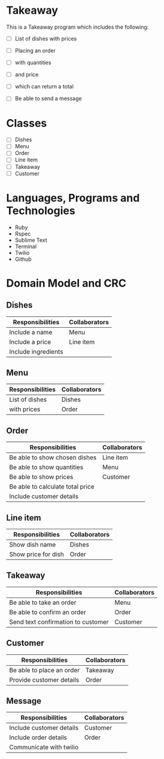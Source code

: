 Takeaway
========
This is a Takeaway program which includes the following:

- [ ] List of dishes with prices
- [ ] Placing an order 
- [ ] with quantities
- [ ] and price 
- [ ] which can return a total
- [ ] Be able to send a message


Classes
=======
- [ ] Dishes
- [ ] Menu
- [ ] Order
- [ ] Line item
- [ ] Takeaway
- [ ] Customer

Languages, Programs and Technologies 
=========================
- Ruby
- Rspec
- Sublime Text
- Terminal
- Twilio
- Github

Domain Model and CRC
====================
Dishes
------
Responsibilities|Collaborators
----------------|-------------
Include a name|Menu
Include a price|Line item
Include ingredients|

Menu
------
Responsibilities|Collaborators
----------------|-------------
List of dishes|Dishes
with prices|Order

Order
------
Responsibilities|Collaborators
----------------|-------------
Be able to show chosen dishes|Line item
Be able to show quantities|Menu
Be able to show prices|Customer
Be able to calculate total price|
Include customer details|


Line item
----------
Responsibilities|Collaborators
----------------|-------------
Show dish name|Dishes
Show price for dish|Order


Takeaway
----------
Responsibilities|Collaborators
----------------|-------------
Be able to take an order|Menu
Be able to confirm an order|Order
Send text confirmation to customer|Customer

Customer
----------
Responsibilities|Collaborators
----------------|-------------
Be able to place an order|Takeaway
Provide customer details|Order

Message
-------
Responsibilities|Collaborators
----------------|-------------
Include customer details|Customer
Include order details|Order
Communicate with twilio|